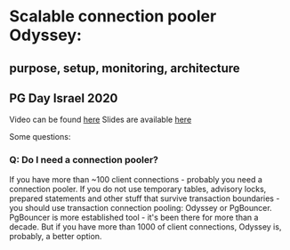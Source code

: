 # Scalable connection pooler Odyssey:
## purpose, setup, monitoring, architecture
## PG Day Israel 2020

Video can be found [here](https://yadi.sk/i/vunlsW1ip5m8FA)
Slides are available [here](https://yadi.sk/i/DmVlODzv23mBDA)

Some questions:
### Q: Do I need a connection pooler?
If you have more than ~100 client connections - probably you need a connection pooler.
If you do not use temporary tables, advisory locks, prepared statements and other stuff that survive transaction boundaries - you should use transaction connection pooling: Odyssey or PgBouncer.
PgBouncer is more established tool - it's been there for more than a decade.
But if you have more than 1000 of client connections, Odyssey is, probably, a better option.
